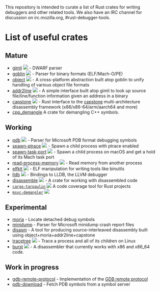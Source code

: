 This repository is intended to curate a list of Rust crates for writing debuggers and other related tools. We also have an IRC channel for discussion on irc.mozilla.org, #rust-debugger-tools.

# List of useful crates

## Mature

* [gimli](https://github.com/gimli-rs/gimli) [![](https://docs.rs/gimli/badge.svg)](https://docs.rs/gimli/) - DWARF parser
* [goblin](https://github.com/m4b/goblin)  [![](https://docs.rs/goblin/badge.svg)](https://docs.rs/goblin/) - Parser for binary formats (ELF/Mach-O/PE)
* [object](https://github.com/gimli-rs/object) [![](https://docs.rs/object/badge.svg)](https://docs.rs/object/) - A cross-platform abstraction built atop goblin to unify handling of various object file formats
* [addr2line](https://github.com/gimli-rs/addr2line) [![](https://docs.rs/addr2line/badge.svg)](https://docs.rs/addr2line/) - A simple interface built atop gimli to look up source file/line/function information given an address in a binary
* [capstone](https://github.com/capstone-rust/capstone-rs) [![](https://docs.rs/capstone/badge.svg)](https://docs.rs/capstone/) - Rust interface to the [capstone](http://capstone-engine.org/) multi-architecture disassembly framework (x86/x86-64/arm/aarch64 and more)
* [cpp_demangle](https://github.com/gimli-rs/cpp_demangle)  A crate for demangling C++ symbols.

## Working

* [pdb](https://github.com/willglynn/pdb) [![](https://docs.rs/pdb/badge.svg)](https://docs.rs/pdb/) - Parser for Microsoft PDB format debugging symbols
* [spawn-ptrace](https://github.com/luser/spawn-ptrace) [![](https://docs.rs/spawn-ptrace/badge.svg)](https://docs.rs/spawn-ptrace/) - Spawn a child process with ptrace enabled
* [spawn-task-port](https://github.com/luser/rust-spawn-task-port/) [![](https://docs.rs/spawn-task-port/badge.svg)](https://docs.rs/spawn-task-port/) - Spawn a child process on macOS and get a hold of its Mach task port
* [read-process-memory](https://github.com/luser/read-process-memory) [![](https://docs.rs/read-process-memory/badge.svg)](https://docs.rs/read-process-memory/) - Read memory from another process
* [elfkit](https://github.com/aep/elfkit) [![](https://docs.rs/elfkit/badge.svg)](https://docs.rs/elfkit/) - ELF manipulation for writing tools like binutils
* [lldb](https://github.com/endoli/lldb.rs) [![](https://docs.rs/lldb/badge.svg)](https://docs.rs/lldb/) - Bindings to LLDB, the LLVM debugger
* [disassemble](https://github.com/endoli/disassemble.rs/) [![](https://docs.rs/disassemble/badge.svg)](https://docs.rs/disassemble/) - A crate for working with disassembled code
* [`cargo-tarpaulin`](https://github.com/xd009642/tarpaulin) [![](https://docs.rs/tarpaulin/badge.svg)](https://docs.rs/tarpaulin) A code coverage tool for Rust projects
* [`msvc-demangler`](https://github.com/mstange/msvc-demangler-rust) [![](https://docs.rs/msvc-demangler/badge.svg)](https://docs.rs/msvc-demangler)


## Experimental

* [moria](https://github.com/gimli-rs/moria) - Locate detached debug symbols
* [minidump](https://github.com/luser/rust-minidump) - Parser for Microsoft minidump crash report files
* [disasm](https://github.com/luser/rust-disasm) - A tool for producing source-interleaved disassembly built using object+moria+addr2line+capstone
* [tracetree](https://github.com/luser/tracetree) [![](https://docs.rs/tracetree/badge.svg)](https://docs.rs/tracetree/) - Trace a process and all of its children on Linux
* [burst](https://github.com/endoli/burst.rs) [![](https://docs.rs/burst/badge.svg)](https://docs.rs/burst/) - A disassembler that currently works with x86 and x86_64 code.

## Work in progress

* [gdb-remote-protocol](https://github.com/luser/rust-gdb-remote-protocol) - Implementation of the [GDB remote protocol](https://sourceware.org/gdb/onlinedocs/gdb/Remote-Protocol.html)
* [pdb-download](https://github.com/jrmuizel/pdb-downloader) - Fetch PDB symbols from a symbol server
